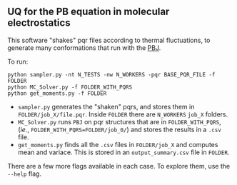 ## UQ for the PB equation in molecular electrostatics

This software "shakes" pqr files according to thermal fluctuations, to generate many conformations that run with the [PBJ](https://github.com/bem4solvation/pbj/tree/main/pbj).

To run:

```
python sampler.py -nt N_TESTS -nw N_WORKERS -pqr BASE_PQR_FILE -f FOLDER
python MC_Solver.py -f FOLDER_WITH_PQRS
python get_moments.py -f FOLDER
```
* `sampler.py` generates the "shaken" pqrs, and stores them in `FOLDER/job_X/file.pqr`. Inside `FOLDER` there are `N_WORKERS` `job_X` folders.
* `MC_Solver.py` runs `PBJ` on pqr structures that are in `FOLDER_WITH_PQRS`, (*ie.*, `FOLDER_WITH_PQRS=FOLDER/job_0/`) and stores the results in a `.csv` file.
* `get_moments.py` finds all the `.csv` files in `FOLDER/job_X` and computes mean and variace. This is stored in an `output_summary.csv` file in `FOLDER`.

There are a few more flags available in each case. To explore them, use the `--help` flag. 

